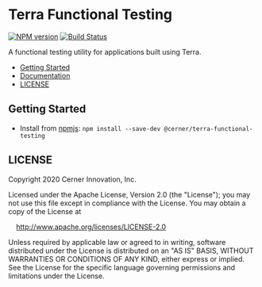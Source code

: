 # Terra Functional Testing

[![NPM version](https://badgen.net/npm/v/@cerner/terra-functional-testing)](https://www.npmjs.com/package/@cerner/terra-functional-testing)
[![Build Status](https://badgen.net/travis/cerner/terra-toolkit)](https://travis-ci.com/cerner/terra-toolkit)

A functional testing utility for applications built using Terra.

- [Getting Started](#getting-started)
- [Documentation](https://github.com/cerner/terra-toolkit/tree/master/packages/terra-functional-testing/README.md)
- [LICENSE](#license)

## Getting Started

- Install from [npmjs](https://www.npmjs.com): `npm install --save-dev @cerner/terra-functional-testing`

## LICENSE

Copyright 2020 Cerner Innovation, Inc.

Licensed under the Apache License, Version 2.0 (the "License"); you may not use this file except in compliance with the License. You may obtain a copy of the License at

&nbsp;&nbsp;&nbsp;&nbsp;http://www.apache.org/licenses/LICENSE-2.0

Unless required by applicable law or agreed to in writing, software distributed under the License is distributed on an "AS IS" BASIS, WITHOUT WARRANTIES OR CONDITIONS OF ANY KIND, either express or implied. See the License for the specific language governing permissions and limitations under the License.
